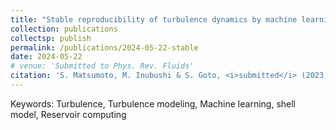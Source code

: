 ```yaml
---
title: "Stable reproducibility of turbulence dynamics by machine learning"
collection: publications
collectsp: publish
permalink: /publications/2024-05-22-stable
date: 2024-05-22
# venue: 'Submitted to Phys. Rev. Fluids'
citation: 'S. Matsumoto, M. Inubushi & S. Goto, <i>submitted</i> (2023).'
---
```


Keywords: Turbulence, Turbulence modeling, Machine learning, shell model, Reservoir computing

<!-- <a href="https://rdcu.be/dwiRk" target="_blank">Springer Nature SharedIt</a> -->

<!-- <b>{{page.award}}</b> -->

<!-- <img src="{{ "sci.rep.author-badge.png" | prepend: "/images/" | prepend: base_path }}" width="300" alt="Scientific Reports Top 100 author badge"> -->